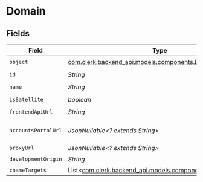 # Domain


## Fields

| Field                                                                                               | Type                                                                                                | Required                                                                                            | Description                                                                                         |
| --------------------------------------------------------------------------------------------------- | --------------------------------------------------------------------------------------------------- | --------------------------------------------------------------------------------------------------- | --------------------------------------------------------------------------------------------------- |
| `object`                                                                                            | [com.clerk.backend_api.models.components.DomainObject](../../models/components/DomainObject.md)     | :heavy_check_mark:                                                                                  | N/A                                                                                                 |
| `id`                                                                                                | *String*                                                                                            | :heavy_check_mark:                                                                                  | N/A                                                                                                 |
| `name`                                                                                              | *String*                                                                                            | :heavy_check_mark:                                                                                  | N/A                                                                                                 |
| `isSatellite`                                                                                       | *boolean*                                                                                           | :heavy_check_mark:                                                                                  | N/A                                                                                                 |
| `frontendApiUrl`                                                                                    | *String*                                                                                            | :heavy_check_mark:                                                                                  | N/A                                                                                                 |
| `accountsPortalUrl`                                                                                 | *JsonNullable<? extends String>*                                                                    | :heavy_minus_sign:                                                                                  | Null for satellite domains.<br/>                                                                    |
| `proxyUrl`                                                                                          | *JsonNullable<? extends String>*                                                                    | :heavy_minus_sign:                                                                                  | N/A                                                                                                 |
| `developmentOrigin`                                                                                 | *String*                                                                                            | :heavy_check_mark:                                                                                  | N/A                                                                                                 |
| `cnameTargets`                                                                                      | List<[com.clerk.backend_api.models.components.CNameTarget](../../models/components/CNameTarget.md)> | :heavy_minus_sign:                                                                                  | N/A                                                                                                 |
